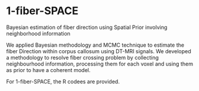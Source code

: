 # 1-fiber-SPACE
Bayesian estimation of fiber direction using Spatial Prior involving neighborhood information

We applied Bayesian methodology and MCMC technique to estimate the fiber Direction within corpus callosum using DT-MRI signals. We developed a methodology to resolve fiber 
crossing problem by collecting neighbourhood information, processing them for each voxel and using them as prior to have a coherent model.

For 1-fiber-SPACE, the R codees are provided.
